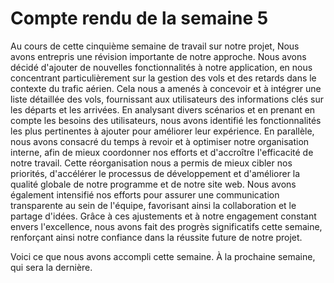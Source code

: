 # Compte rendu de la semaine 5


Au cours de cette cinquième semaine de travail sur notre projet,
Nous avons entrepris une révision importante de notre approche. Nous avons décidé d'ajouter de nouvelles fonctionnalités à notre application, en nous concentrant particulièrement sur la gestion des vols et des retards dans le contexte du trafic aérien. Cela nous a amenés à concevoir et à intégrer une liste détaillée des vols, fournissant aux utilisateurs des informations clés sur les départs et les arrivées. En analysant divers scénarios et en prenant en compte les besoins des utilisateurs, nous avons identifié les fonctionnalités les plus pertinentes à ajouter pour améliorer leur expérience. En parallèle, nous avons consacré du temps à revoir et à optimiser notre organisation interne, afin de mieux coordonner nos efforts et d'accroître l'efficacité de notre travail. Cette réorganisation nous a permis de mieux cibler nos priorités, d'accélérer le processus de développement et d'améliorer la qualité globale de notre programme et de notre site web. Nous avons également intensifié nos efforts pour assurer une communication transparente au sein de l'équipe, favorisant ainsi la collaboration et le partage d'idées. Grâce à ces ajustements et à notre engagement constant envers l'excellence, nous avons fait des progrès significatifs cette semaine, renforçant ainsi notre confiance dans la réussite future de notre projet.

Voici ce que nous avons accompli cette semaine.
À la prochaine semaine, qui sera la dernière.
